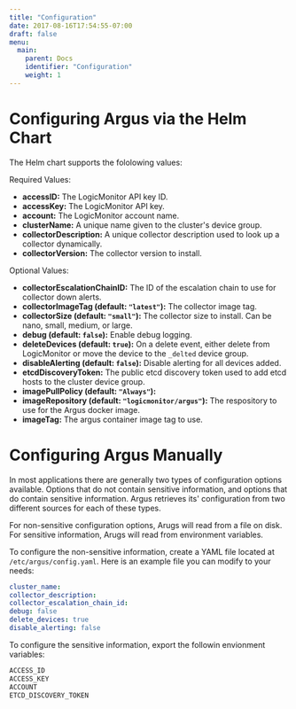 ```yaml
---
title: "Configuration"
date: 2017-08-16T17:54:55-07:00
draft: false
menu:
  main:
    parent: Docs
    identifier: "Configuration"
    weight: 1
---
```


# Configuring Argus via the Helm Chart

The Helm chart supports the fololowing values:

Required Values:

- **accessID:** The LogicMonitor API key ID.
- **accessKey:** The LogicMonitor API key.
- **account:** The LogicMonitor account name.
- **clusterName:** A unique name given to the cluster's device group.
- **collectorDescription:** A unique collector description used to look up a collector dynamically.
- **collectorVersion:** The collector version to install.

Optional Values:

- **collectorEscalationChainID:** The ID of the escalation chain to use for collector down alerts.
- **collectorImageTag (default: `"latest"`):** The collector image tag.
- **collectorSize (default: `"small"`):** The collector size to install. Can be nano, small, medium, or large.
- **debug (default: `false`):** Enable debug logging.
- **deleteDevices (default: `true`):** On a delete event, either delete from LogicMonitor or move the device to the `_delted` device group.
- **disableAlerting (default: `false`):** Disable alerting for all devices added.
- **etcdDiscoveryToken:** The public etcd discovery token used to add etcd hosts to the cluster device group.
- **imagePullPolicy (default: `"Always"`):**
- **imageRepository (default: `"logicmonitor/argus"`):** The respository to use for the Argus docker image.
- **imageTag:** The argus container image tag to use.

# Configuring Argus Manually

In most applications there are generally two types of configuration options available. Options that do not contain sensitive information, and options that do contain sensitive information. Argus retrieves its' configuration from two different sources for each of these types.

 For non-sensitive configuration options, Arugs will read from a file on disk. For sensitive information, Arugs will read from environment variables.

To configure the non-sensitive information, create a YAML file located at `/etc/argus/config.yaml`. Here is an example file you can modify to your needs:

```yaml
cluster_name:
collector_description:
collector_escalation_chain_id:
debug: false
delete_devices: true
disable_alerting: false
```

To configure the sensitive information, export the followin envionment variables:

```bash
ACCESS_ID
ACCESS_KEY
ACCOUNT
ETCD_DISCOVERY_TOKEN
```
